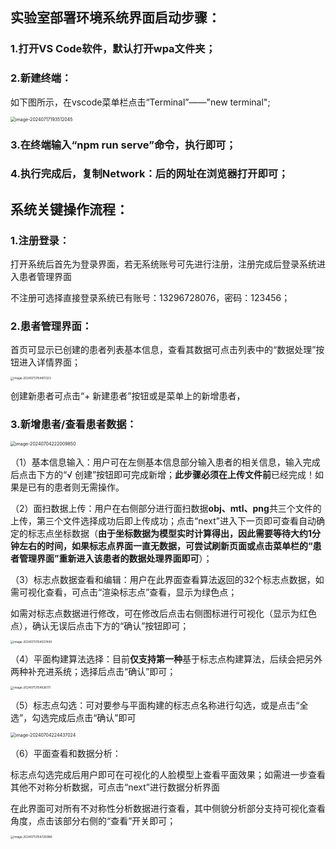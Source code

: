 ## 实验室部署环境系统界面启动步骤：

### 1.打开VS Code软件，默认打开wpa文件夹；

### 2.新建终端：

如下图所示，在vscode菜单栏点击“Terminal”——"new terminal";

<img src="C:\Users\Lenovo\AppData\Roaming\Typora\typora-user-images\image-20240717193512045.png" alt="image-20240717193512045" style="zoom:50%;" />

### 3.在终端输入“npm run serve”命令，执行即可；

### 4.执行完成后，复制Network：后的网址在浏览器打开即可；

## 系统关键操作流程：

### 1.注册登录：

打开系统后首先为登录界面，若无系统账号可先进行注册，注册完成后登录系统进入患者管理界面

不注册可选择直接登录系统已有账号：13296728076，密码：123456；

### 2.患者管理界面：

首页可显示已创建的患者列表基本信息，查看其数据可点击列表中的“数据处理”按钮进入详情界面；

<img src="C:\Users\Lenovo\AppData\Roaming\Typora\typora-user-images\image-20240713154811323.png" alt="image-20240713154811323" style="zoom:33%;" />

创建新患者可点击“+ 新建患者”按钮或是菜单上的新增患者，

### 3.新增患者/查看患者数据：

<img src="C:\Users\Lenovo\AppData\Roaming\Typora\typora-user-images\image-20240704222009850.png" alt="image-20240704222009850" style="zoom: 50%;" />

（1）基本信息输入：用户可在左侧基本信息部分输入患者的相关信息，输入完成后点击下方的“√ 创建”按钮即可完成新增；**此步骤必须在上传文件前**已经完成！如果是已有的患者则无需操作。

（2）面扫数据上传：用户在右侧部分进行面扫数据**obj、mtl、png**共三个文件的上传，第三个文件选择成功后即上传成功；点击“next”进入下一页即可查看自动确定的标志点坐标数据（**由于坐标数据为模型实时计算得出，因此需要等待大约1分钟左右的时间，如果标志点界面一直无数据，可尝试刷新页面或点击菜单栏的“患者管理界面”重新进入该患者的数据处理界面即可**）；

（3）标志点数据查看和编辑：用户在此界面查看算法返回的32个标志点数据，如需可视化查看，可点击“渲染标志点”查看，显示为绿色点；

如需对标志点数据进行修改，可在修改后点击右侧图标进行可视化（显示为红色点），确认无误后点击下方的“确认”按钮即可；

<img src="C:\Users\Lenovo\AppData\Roaming\Typora\typora-user-images\image-20240713154557440.png" alt="image-20240713154557440" style="zoom: 33%;" />

（4）平面构建算法选择：目前**仅支持第一种**基于标志点构建算法，后续会把另外两种补充进系统；选择后点击“确认”即可；

<img src="C:\Users\Lenovo\AppData\Roaming\Typora\typora-user-images\image-20240713154636111.png" alt="image-20240713154636111" style="zoom:33%;" />

（5）标志点勾选：可对要参与平面构建的标志点名称进行勾选，或是点击“全选”，勾选完成后点击“确认”即可

<img src="C:\Users\Lenovo\AppData\Roaming\Typora\typora-user-images\image-20240704224437024.png" alt="image-20240704224437024" style="zoom:50%;" />

（6）平面查看和数据分析：

标志点勾选完成后用户即可在可视化的人脸模型上查看平面效果；如需进一步查看其他不对称分析数据，可点击“next”进行数据分析界面

在此界面可对所有不对称性分析数据进行查看，其中侧貌分析部分支持可视化查看角度，点击该部分右侧的“查看”开关即可；

<img src="C:\Users\Lenovo\AppData\Roaming\Typora\typora-user-images\image-20240713154726986.png" alt="image-20240713154726986" style="zoom:33%;" />

